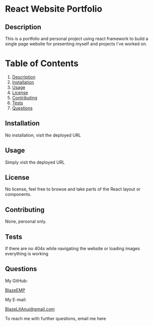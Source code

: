 
  # React Website Portfolio

  ## Description

  This is a portfolio and personal project using react framework to build a single page website for presenting myself and projects I've worked on.

  # Table of Contents
  1. [Description](#description)
  2. [Installation](#installation)
  3. [Usage](#usage)
  4. [License](#license)
  5. [Contributing](#contributing)
  6. [Tests](#tests)
  7. [Questions](#questions)

  ## Installation

  No installation, visit the deployed URL

  ## Usage

  Simply visit the deployed URL

  ## License

  No license, feel free to browse and take parts of the React layout or components.

  ## Contributing

  None, personal only.

  ## Tests

  If there are no 404s while navigating the website or loading images everything is working

  ## Questions

  My GitHub:

  [BlazeEMP](https://www.github.com/BlazeEMP)

  My E-mail:

  BlazeLitAnui@gmail.com

  To reach me with further questions, email me here